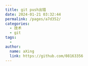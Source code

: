 ```yaml
---
title: git push出错
date: 2024-01-21 03:32:44
permalink: /pages/a7d352/
categories:
  - 技术
  - git
tags:
  - 
author: 
  name: aXing
  link: https://github.com/08163356
---
```

